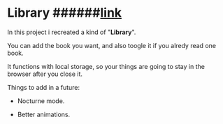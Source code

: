 # Library ######[link](https://vlunaklick.github.io/library_ls/)

In this project i recreated a kind of "**Library**".

You can add the book you want, and also toogle it if you alredy read one book.

It functions with local storage, so your things are going to stay in the browser after you close it.

Things to add in a future: 

   * Nocturne mode.

   * Better animations.
